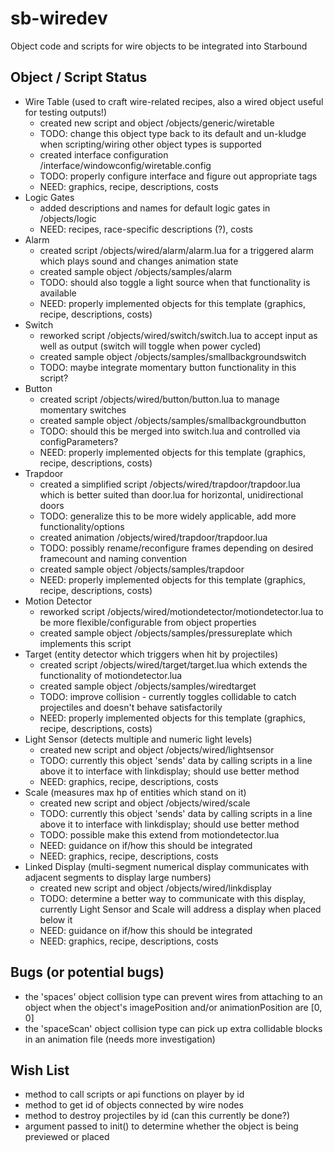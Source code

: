 sb-wiredev
==========

Object code and scripts for wire objects to be integrated into Starbound

Object / Script Status
---

- Wire Table (used to craft wire-related recipes, also a wired object useful for testing outputs!)
    - created new script and object /objects/generic/wiretable
    - TODO: change this object type back to its default and un-kludge when scripting/wiring other object types is supported
    - created interface configuration /interface/windowconfig/wiretable.config
    - TODO: properly configure interface and figure out appropriate tags
    - NEED: graphics, recipe, descriptions, costs
- Logic Gates
    - added descriptions and names for default logic gates in /objects/logic
    - NEED: recipes, race-specific descriptions (?), costs
- Alarm
    - created script /objects/wired/alarm/alarm.lua for a triggered alarm which plays sound and changes animation state
    - created sample object /objects/samples/alarm
    - TODO: should also toggle a light source when that functionality is available
    - NEED: properly implemented objects for this template (graphics, recipe, descriptions, costs)
- Switch
    - reworked script /objects/wired/switch/switch.lua to accept input as well as output (switch will toggle when power cycled)
    - created sample object /objects/samples/smallbackgroundswitch
    - TODO: maybe integrate momentary button functionality in this script?
- Button
    - created script /objects/wired/button/button.lua to manage momentary switches
    - created sample object /objects/samples/smallbackgroundbutton
    - TODO: should this be merged into switch.lua and controlled via configParameters?
    - NEED: properly implemented objects for this template (graphics, recipe, descriptions, costs)
- Trapdoor
    - created a simplified script /objects/wired/trapdoor/trapdoor.lua which is better suited than door.lua for horizontal, unidirectional doors
    - TODO: generalize this to be more widely applicable, add more functionality/options
    - created animation /objects/wired/trapdoor/trapdoor.lua
    - TODO: possibly rename/reconfigure frames depending on desired framecount and naming convention
    - created sample object /objects/samples/trapdoor
    - NEED: properly implemented objects for this template (graphics, recipe, descriptions, costs)
- Motion Detector
    - reworked script /objects/wired/motiondetector/motiondetector.lua to be more flexible/configurable from object properties
    - created sample object /objects/samples/pressureplate which implements this script
- Target (entity detector which triggers when hit by projectiles)
    - created script /objects/wired/target/target.lua which extends the functionality of motiondetector.lua
    - created sample object /objects/samples/wiredtarget
    - TODO: improve collision - currently toggles collidable to catch projectiles and doesn't behave satisfactorily
    - NEED: properly implemented objects for this template (graphics, recipe, descriptions, costs)
- Light Sensor (detects multiple and numeric light levels)
    - created new script and object /objects/wired/lightsensor
    - TODO: currently this object 'sends' data by calling scripts in a line above it to interface with linkdisplay; should use better method
    - NEED: graphics, recipe, descriptions, costs
- Scale (measures max hp of entities which stand on it)
    - created new script and object /objects/wired/scale
    - TODO: currently this object 'sends' data by calling scripts in a line above it to interface with linkdisplay; should use better method
    - TODO: possible make this extend from motiondetector.lua
    - NEED: guidance on if/how this should be integrated
    - NEED: graphics, recipe, descriptions, costs
- Linked Display (multi-segment numerical display communicates with adjacent segments to display large numbers)
    - created new script and object /objects/wired/linkdisplay
    - TODO: determine a better way to communicate with this display, currently Light Sensor and Scale will address a display when placed below it
    - NEED: guidance on if/how this should be integrated
    - NEED: graphics, recipe, descriptions, costs

Bugs (or potential bugs)
---

- the 'spaces' object collision type can prevent wires from attaching to an object when the object's imagePosition and/or animationPosition are [0, 0]
- the 'spaceScan' object collision type can pick up extra collidable blocks in an animation file (needs more investigation)

Wish List
---

- method to call scripts or api functions on player by id
- method to get id of objects connected by wire nodes
- method to destroy projectiles by id (can this currently be done?)
- argument passed to init() to determine whether the object is being previewed or placed